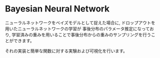 # Bayesian Neural Network

ニューラルネットワークをベイズモデルとして捉えた場合に, ドロップアウトを用いたニューラルネットワークの学習が
事後分布のパラメータ推定になっており, 学習済みの重みを用いることで事後分布からの重みのサンプリングを行うことができます。

それの実装と簡単な関数に対する実験および可視化を行います。
